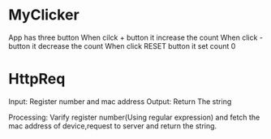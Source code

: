 # MyClicker

App has three button
When cilck + button it increase the count
When click - button it decrease the count
When click RESET button it set count 0


# HttpReq

Input: Register number and mac address
Output: Return The string

Processing: Varify register number(Using regular expression) and fetch the mac address of device,request to server and return the string.


